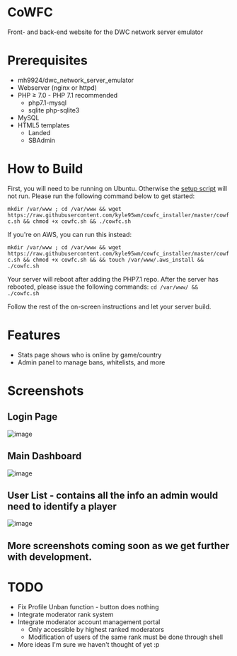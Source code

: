 # CoWFC
Front- and back-end website for the DWC network server emulator

# Prerequisites
- mh9924/dwc\_network\_server\_emulator
- Webserver (nginx or httpd)
- PHP ≥ 7.0 - PHP 7.1 recommended
  - php7.1-mysql
  - sqlite php-sqlite3
- MySQL
- HTML5 templates
  - Landed
  - SBAdmin
# How to Build
First, you will need to be running on Ubuntu. Otherwise the [setup script](https://github.com/kyle95wm/cowfc_installer) will not run. Please run the following command below to get started:

`mkdir /var/www ; cd /var/www && wget https://raw.githubusercontent.com/kyle95wm/cowfc_installer/master/cowfc.sh && chmod +x cowfc.sh && ./cowfc.sh`

If you're on AWS, you can run this instead:

`mkdir /var/www ; cd /var/www && wget https://raw.githubusercontent.com/kyle95wm/cowfc_installer/master/cowfc.sh && chmod +x cowfc.sh && && touch /var/www/.aws_install && ./cowfc.sh`

Your server will reboot after adding the PHP7.1 repo. After the server has rebooted, please issue the following commands:
`cd /var/www/ && ./cowfc.sh`

Follow the rest of the on-screen instructions and let your server build.

# Features
- Stats page shows who is online by game/country
- Admin panel to manage bans, whitelists, and more

# Screenshots

## Login Page
![image](https://user-images.githubusercontent.com/10158714/30234202-09416e82-94c9-11e7-94ac-8aa6e8bf550d.png)
## Main Dashboard
![image](https://user-images.githubusercontent.com/10158714/30234212-212eadf2-94c9-11e7-8b01-24c10f67ce7a.png)
## User List - contains all the info an admin would need to identify a player
![image](https://user-images.githubusercontent.com/10158714/30234228-3f4ed5b4-94c9-11e7-814c-26d892d29707.png)

## More screenshots coming soon as we get further with development.

# TODO
- Fix Profile Unban function - button does nothing
- Integrate moderator rank system
- Integrate moderator account management portal
  - Only accessible by highest ranked moderators
  - Modification of users of the same rank must be done through shell
- More ideas I'm sure we haven't thought of yet :p
